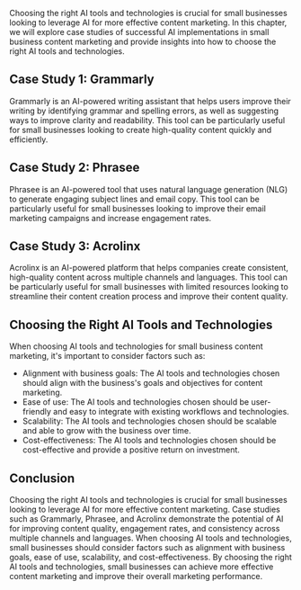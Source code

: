 
Choosing the right AI tools and technologies is crucial for small businesses looking to leverage AI for more effective content marketing. In this chapter, we will explore case studies of successful AI implementations in small business content marketing and provide insights into how to choose the right AI tools and technologies.

Case Study 1: Grammarly
-----------------------

Grammarly is an AI-powered writing assistant that helps users improve their writing by identifying grammar and spelling errors, as well as suggesting ways to improve clarity and readability. This tool can be particularly useful for small businesses looking to create high-quality content quickly and efficiently.

Case Study 2: Phrasee
---------------------

Phrasee is an AI-powered tool that uses natural language generation (NLG) to generate engaging subject lines and email copy. This tool can be particularly useful for small businesses looking to improve their email marketing campaigns and increase engagement rates.

Case Study 3: Acrolinx
----------------------

Acrolinx is an AI-powered platform that helps companies create consistent, high-quality content across multiple channels and languages. This tool can be particularly useful for small businesses with limited resources looking to streamline their content creation process and improve their content quality.

Choosing the Right AI Tools and Technologies
--------------------------------------------

When choosing AI tools and technologies for small business content marketing, it's important to consider factors such as:

* Alignment with business goals: The AI tools and technologies chosen should align with the business's goals and objectives for content marketing.
* Ease of use: The AI tools and technologies chosen should be user-friendly and easy to integrate with existing workflows and technologies.
* Scalability: The AI tools and technologies chosen should be scalable and able to grow with the business over time.
* Cost-effectiveness: The AI tools and technologies chosen should be cost-effective and provide a positive return on investment.

Conclusion
----------

Choosing the right AI tools and technologies is crucial for small businesses looking to leverage AI for more effective content marketing. Case studies such as Grammarly, Phrasee, and Acrolinx demonstrate the potential of AI for improving content quality, engagement rates, and consistency across multiple channels and languages. When choosing AI tools and technologies, small businesses should consider factors such as alignment with business goals, ease of use, scalability, and cost-effectiveness. By choosing the right AI tools and technologies, small businesses can achieve more effective content marketing and improve their overall marketing performance.
